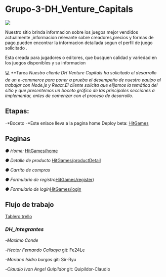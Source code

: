 

# **Grupo-3-DH_Venture_Capitals**

![](https://github.com/Sir-Ryu/Grupo-3-HitGames/blob/main/desings/logo_sprint1.png)


Nuestro sitio brinda informacion sobre los juegos mejor vendidos actualmente ,informacion relevante sobre creadores,precios y formas de pago,pueden encontrar la informacion detallada segun el perfil de juego solicitado .

  Esta creada para jugadores o editores, que busquen calidad y variedad en los juegos disponibles y su informacion

💻 
**Tarea
_Nuestro cliente DH Venture Capitals ha solicitado el desarrollo de un e-commerce para poner a prueba el desempeño de nuestro equipo al trabajar con Node.js y React.El cliente solicita que elijamos la temática del sitio
y que presentemos un boceto gráfico de las principales secciones a implementar, antes de comenzar con el proceso de desarrollo._


## **Etapas:**

-*Boceto
-*Este enlace lleva a la pagina home Deploy beta: [HitGames](https://fe24le.github.io/DH_SPR2)


## **Paginas**

*● Home:* [HitGames/home](https://fe24le.github.io/DH_SPR2)

*● Detalle de producto* [HitGames/productDetail]([https://fe24le.github.io/DH_SPR2](https://sir-ryu.github.io/views/productDetail.html))

*● Carrito de compras*

*● Formulario de registro*[HitGames/register](https://fe24le.github.io/DH_SPR2/register.html))

*● Formulario de login*[HitGames/login](https://fe24le.github.io/DH_SPR2/login.html)

## **Flujo de trabajo**

 [Tablero trello](https://trello.com/b/4bt3QZLe/proyecto-dh-grupo-3)


### *DH_Integrantes* 

-*Maximo Conde*  

-*Hector Fernando Calisaya*   git:  Fe24Le 

-*Mariano Isidro burgos*   git:  Sir-Ryu

-*Claudio Ivan Angel Quipildor*   git:  Quipildor-Claudio


